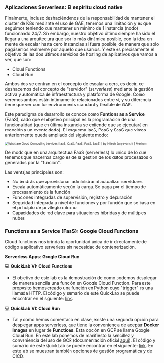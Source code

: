 
### Aplicaciones Serverless: El espíritu cloud native

Finalmente, incluso deshaciéndonos de la responsabilidad de mantener el cluster de K8s mediante el uso de GAE, tenemos una limitación y es que seguimos teniendo que mantener un mínimo de 1 instancia (nodo) funcionando 24/7. Sin embargo, nuestro objetivo último siempre ha sido el llegar a una arquitectura que sea lo más dinámica posible, con la idea en mente de escalar hasta cero instancias si fuera posible, de manera que solo pagásemos realmente por aquello que usamos. Y este es precisamente el objetivo de las dos últimos servicios de hosting de aplicativos que vamos a ver, que son:

* Cloud Functions
* Cloud Run

Ambos dos se centran en el concepto de escalar a cero, es decir, de deshacernos del concepto de "servidor" (*serverless*) mediante la gestión activa y automática de infraestructura y plataforma de Google. Como veremos ambos están íntimamente relacionados entre sí, y su diferencia tiene que ver con los environments standard y flexible de GAE.

Este paradigma de desarrollo se conoce como **Funtions as a Service** (FaaS), dado que el objetivo principal es la programación de una funcionalidad (que en última instancia se entiende que se ejecutará en reacción a un evento dado). El esquema IaaS, PaaS y SaaS que vimos anteriormente queda ampliado del siguiente modo:

<img src="https://miro.medium.com/max/1145/1*DYoadhgfpZCMRCMKNUpQ6A.png" alt="What are Cloud Computing Services [IaaS, CaaS, PaaS, FaaS, SaaS] | by  Nilesh Suryavanshi | Medium" style="zoom:67%;" />

De modo que en una arquitectura FaaS (serverless) lo único de lo que tenemos que hacernos cargo es de la gestión de los datos procesados o generados por la "función".

Las ventajas principales son:

* No tendrás que aprovisionar, administrar ni actualizar servidores
* Escala automáticamente según la carga. Se paga por el tiempo de procesamiento de la función
* Funciones integradas de supervisión, registro y depuración 
* Seguridad integrada a nivel de funciones y por función que se basa en el principio de privilegio mínimo
* Capacidades de red clave para situaciones híbridas y de múltiples nubes

### Functions as a Service (FaaS): Google Cloud Functions

Cloud functions nos brinda la oportunidad única de ir directamente de código a aplicativo serverless sin necesidad de contenerización.

**Serverless Apps**: **Google Cloud Run**


💻 **QuickLab VI: Cloud Functions**

* El objetivo de este lab es la demostración de como podemos desplegar de manera sencilla una función en Google Cloud Function. Para este propósito hemos creado una función en Python cuyo "trigger" es una llamada HTTP. El código y sumario de este QuickLab se puede encontrar en el siguiente: [link](https://github.com/**PENDING**/asr-cloud/tree/main/08-cloud-functions).

💻 **QuickLab VI: Cloud Run**

* Tal y como hemos comentado en clase, existe una segunda opción para desplegar apps serverless, que tiene la conveniencia de aceptar **Docker Images** en lugar de **Functions**. Esta opción en GCP se llama Google Cloud Run. En este lab ponemos de manifiesto la sencillez y conveniencia del uso de GCR (documentación oficial [aquí](https://cloud.google.com/run)). El código y sumario de este QuickLab se puede encontrar en el siguiente: [link](https://github.com/**PENDING**/asr-cloud/tree/main/09-cloudrun). En este lab se muestran también opciones de gestión programática y de CICD.


